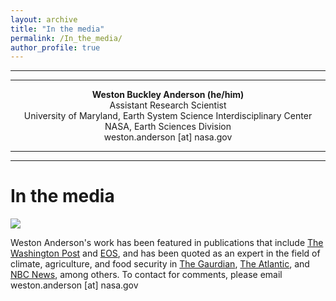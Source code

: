 ```yaml
---
layout: archive
title: "In the media"
permalink: /In_the_media/
author_profile: true
---
```

---
---

<p align="center"><b>Weston Buckley Anderson (he/him)</b><br/>
Assistant Research Scientist<br/>
University of Maryland, Earth System Science Interdisciplinary Center<br/>
NASA, Earth Sciences Division<br/>
weston.anderson [at] nasa.gov</p>

---
---

# In the media
![](https://WestonAnderson.github.io/files/In_the_media.png)

Weston Anderson's work has been featured in publications that include <a href="https://www.washingtonpost.com/weather/2020/12/10/la-nina-two-year-predictions/">The Washington Post</a> and <a href="https://eos.org/features/climate-change-uproots-global-agriculture">EOS</a>, and has been quoted as an expert in the field of climate, agriculture, and food security in <a href="https://www.theguardian.com/environment/2021/apr/01/climate-crisis-global-heating-food-farming-agriculture">The Gaurdian</a>, <a href="https://www.theatlantic.com/science/archive/2020/08/an-arctic-scientists-dizzying-journey-home-during-the-coronavirus/615124/">The Atlantic</a>, and <a href="https://www.nbcnews.com/science/environment/summers-last-half-year-end-century-rcna436">NBC News</a>, among others. To contact for comments, please email weston.anderson [at] nasa.gov
